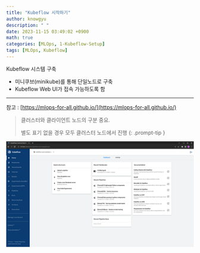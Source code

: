 ```yaml
---
title: "Kubeflow 시작하기"
author: knowgyu
description: " "
date: 2023-11-15 03:49:02 +0900
math: true
categories: [MLOps, 1-Kubeflow-Setup]
tags: [MLOps, Kubeflow]
---
```


Kubeflow 시스템  구축

- 미니쿠브(minikube)를 통해 단일노드로 구축
- Kubeflow Web UI가 접속 가능하도록 함

---

참고 : [https://mlops-for-all.github.io/](https://mlops-for-all.github.io/)


> 클러스터와 클라이언트 노드의 구분 중요.
>
> 별도 표기 없을 경우 모두 클러스터 노드에서 진행
{: .prompt-tip }

![Untitled](/assets/img/kubeflow/kube000.png)
